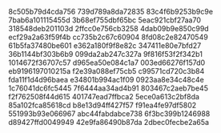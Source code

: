 8c505b79d4cda756
739d789a8da72835
83c4f6b9253b9c9e
7bab6a101115455d
3b68ef755dbf65bc
5eac921cbf27aa70
318548deb201103d
2ffcc0e756cb3258
4dab09b9e850c99d
ecf29a2a63f59f4b
cc735b2c67c60904
8fd08c2e82470549
61b5fa37480be601
e362a180f9f8e82c
347411e80e7bfd27
36b1144bf303b6b9
099da2ab247c327a
9f816f53f2f342b1
1014672f36707c57
d965ea50e084c1a7
003ed66276f157d0
eb9196197010215a
f2e39a088ef75cb5
c99571cd720c3b84
fda11f1d4d96baea
e34801b994ac1f09
0923aa8e34c48c4e
1c76041dc6fc5445
7f6444aa34ad4b91
803467c2aeb7be45
f2f762508f44d615
401747ead7ffbca2
5ece0a613c2bf8da
85a102fca85618cd
b8e13d94ff427f57
f91ea4fe97df5802
551993b93e066967
abc44fabdabce738
6f3bc399b1246988
d89427ffd0049949
42e9fa86490b87da
2dbec0fecbe2a65a
